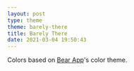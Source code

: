 ```yaml
---
layout: post
type: theme
theme: barely-there
title: Barely There
date: 2021-03-04 19:50:43
---
```


Colors based on [Bear App](https://bear.app)'s color theme.
